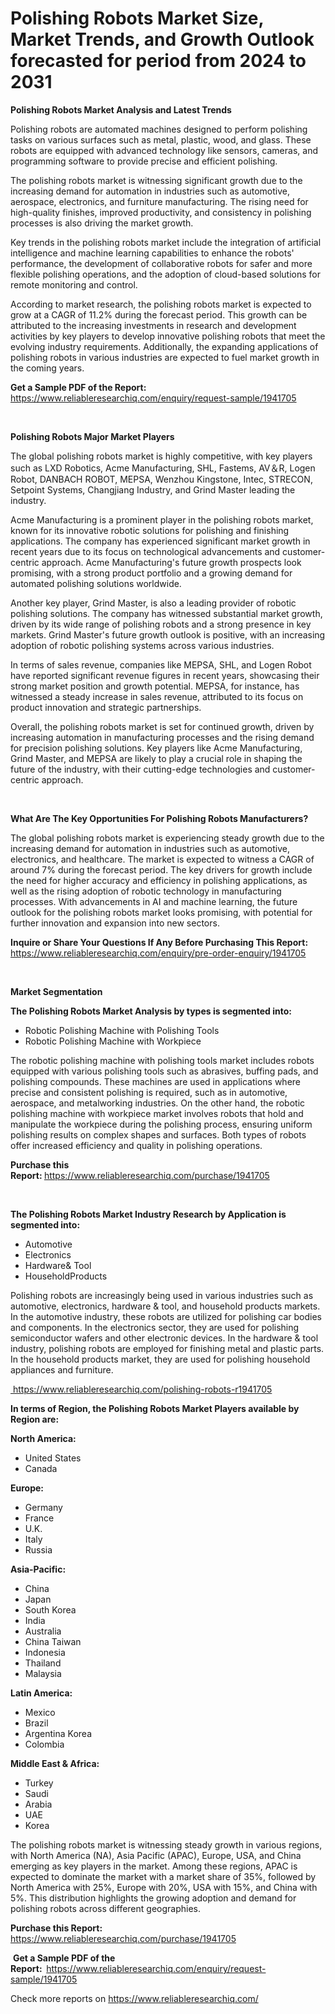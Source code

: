 <p><h1>Polishing Robots Market Size, Market Trends, and Growth Outlook forecasted for period from 2024 to 2031</h1></p><p><strong>Polishing Robots Market Analysis and Latest Trends</strong></p>
<p><p>Polishing robots are automated machines designed to perform polishing tasks on various surfaces such as metal, plastic, wood, and glass. These robots are equipped with advanced technology like sensors, cameras, and programming software to provide precise and efficient polishing.</p><p>The polishing robots market is witnessing significant growth due to the increasing demand for automation in industries such as automotive, aerospace, electronics, and furniture manufacturing. The rising need for high-quality finishes, improved productivity, and consistency in polishing processes is also driving the market growth.</p><p>Key trends in the polishing robots market include the integration of artificial intelligence and machine learning capabilities to enhance the robots' performance, the development of collaborative robots for safer and more flexible polishing operations, and the adoption of cloud-based solutions for remote monitoring and control.</p><p>According to market research, the polishing robots market is expected to grow at a CAGR of 11.2% during the forecast period. This growth can be attributed to the increasing investments in research and development activities by key players to develop innovative polishing robots that meet the evolving industry requirements. Additionally, the expanding applications of polishing robots in various industries are expected to fuel market growth in the coming years.</p></p>
<p><strong>Get a Sample PDF of the Report:&nbsp;</strong> <a href="https://www.reliableresearchiq.com/enquiry/request-sample/1941705">https://www.reliableresearchiq.com/enquiry/request-sample/1941705</a></p>
<p>&nbsp;</p>
<p><strong>Polishing Robots Major Market Players</strong></p>
<p><p>The global polishing robots market is highly competitive, with key players such as LXD Robotics, Acme Manufacturing, SHL, Fastems, AV＆R, Logen Robot, DANBACH ROBOT, MEPSA, Wenzhou Kingstone, Intec, STRECON, Setpoint Systems, Changjiang Industry, and Grind Master leading the industry.</p><p>Acme Manufacturing is a prominent player in the polishing robots market, known for its innovative robotic solutions for polishing and finishing applications. The company has experienced significant market growth in recent years due to its focus on technological advancements and customer-centric approach. Acme Manufacturing's future growth prospects look promising, with a strong product portfolio and a growing demand for automated polishing solutions worldwide.</p><p>Another key player, Grind Master, is also a leading provider of robotic polishing solutions. The company has witnessed substantial market growth, driven by its wide range of polishing robots and a strong presence in key markets. Grind Master's future growth outlook is positive, with an increasing adoption of robotic polishing systems across various industries.</p><p>In terms of sales revenue, companies like MEPSA, SHL, and Logen Robot have reported significant revenue figures in recent years, showcasing their strong market position and growth potential. MEPSA, for instance, has witnessed a steady increase in sales revenue, attributed to its focus on product innovation and strategic partnerships.</p><p>Overall, the polishing robots market is set for continued growth, driven by increasing automation in manufacturing processes and the rising demand for precision polishing solutions. Key players like Acme Manufacturing, Grind Master, and MEPSA are likely to play a crucial role in shaping the future of the industry, with their cutting-edge technologies and customer-centric approach.</p></p>
<p>&nbsp;</p>
<p><strong>What Are The Key Opportunities For Polishing Robots Manufacturers?</strong></p>
<p><p>The global polishing robots market is experiencing steady growth due to the increasing demand for automation in industries such as automotive, electronics, and healthcare. The market is expected to witness a CAGR of around 7% during the forecast period. The key drivers for growth include the need for higher accuracy and efficiency in polishing applications, as well as the rising adoption of robotic technology in manufacturing processes. With advancements in AI and machine learning, the future outlook for the polishing robots market looks promising, with potential for further innovation and expansion into new sectors.</p></p>
<p><strong>Inquire or Share Your Questions If Any Before Purchasing This Report:</strong> <a href="https://www.reliableresearchiq.com/enquiry/pre-order-enquiry/1941705">https://www.reliableresearchiq.com/enquiry/pre-order-enquiry/1941705</a></p>
<p>&nbsp;</p>
<p><strong>Market Segmentation</strong></p>
<p><strong>The Polishing Robots Market Analysis by types is segmented into:</strong></p>
<p><ul><li>Robotic Polishing Machine with Polishing Tools</li><li>Robotic Polishing Machine with Workpiece</li></ul></p>
<p><p>The robotic polishing machine with polishing tools market includes robots equipped with various polishing tools such as abrasives, buffing pads, and polishing compounds. These machines are used in applications where precise and consistent polishing is required, such as in automotive, aerospace, and metalworking industries. On the other hand, the robotic polishing machine with workpiece market involves robots that hold and manipulate the workpiece during the polishing process, ensuring uniform polishing results on complex shapes and surfaces. Both types of robots offer increased efficiency and quality in polishing operations.</p></p>
<p><strong>Purchase this Report:&nbsp;</strong><a href="https://www.reliableresearchiq.com/purchase/1941705">https://www.reliableresearchiq.com/purchase/1941705</a></p>
<p>&nbsp;</p>
<p><strong>The Polishing Robots Market Industry Research by Application is segmented into:</strong></p>
<p><ul><li>Automotive</li><li>Electronics</li><li>Hardware& Tool</li><li>HouseholdProducts</li></ul></p>
<p><p>Polishing robots are increasingly being used in various industries such as automotive, electronics, hardware & tool, and household products markets. In the automotive industry, these robots are utilized for polishing car bodies and components. In the electronics sector, they are used for polishing semiconductor wafers and other electronic devices. In the hardware & tool industry, polishing robots are employed for finishing metal and plastic parts. In the household products market, they are used for polishing household appliances and furniture.</p></p>
<p><a href="https://www.reliableresearchiq.com/polishing-robots-r1941705">&nbsp;https://www.reliableresearchiq.com/polishing-robots-r1941705</a></p>
<p><strong>In terms of Region, the Polishing Robots Market Players available by Region are:</strong></p>
<p>
    <p> <strong> North America: </strong>
        <ul>
            <li>United States</li>
            <li>Canada</li>
        </ul>
        </p> 
    <p> <strong> Europe: </strong>
        <ul>
            <li>Germany</li>
            <li>France</li>
            <li>U.K.</li>
            <li>Italy</li>
            <li>Russia</li>
        </ul>
        </p> 
    <p> <strong> Asia-Pacific: </strong>
        <ul>
            <li>China</li>
            <li>Japan</li>
            <li>South Korea</li>
            <li>India</li>
            <li>Australia</li>
            <li>China Taiwan</li>
            <li>Indonesia</li>
            <li>Thailand</li>
            <li>Malaysia</li>
        </ul>
        </p> 
    <p> <strong> Latin America: </strong>
        <ul>
            <li>Mexico</li>
            <li>Brazil</li>
            <li>Argentina Korea</li>
            <li>Colombia</li>
        </ul>
        </p> 
    <p> <strong> Middle East & Africa: </strong>
        <ul>
            <li>Turkey</li>
            <li>Saudi</li>
            <li>Arabia</li>
            <li>UAE</li>
            <li>Korea</li>
        </ul>
    </p>
    </p>
<p><p>The polishing robots market is witnessing steady growth in various regions, with North America (NA), Asia Pacific (APAC), Europe, USA, and China emerging as key players in the market. Among these regions, APAC is expected to dominate the market with a market share of 35%, followed by North America with 25%, Europe with 20%, USA with 15%, and China with 5%. This distribution highlights the growing adoption and demand for polishing robots across different geographies.</p></p>
<p><strong>Purchase this Report: </strong><a href="https://www.reliableresearchiq.com/purchase/1941705">https://www.reliableresearchiq.com/purchase/1941705</a></p>
<p>&nbsp;<strong>Get a Sample PDF of the Report:&nbsp;&nbsp;</strong><a href="https://www.reliableresearchiq.com/enquiry/request-sample/1941705">https://www.reliableresearchiq.com/enquiry/request-sample/1941705</a></p>
<p><strong></strong></p>
<p>Check more reports on <a href="https://www.reliableresearchiq.com/">https://www.reliableresearchiq.com/</a></p>